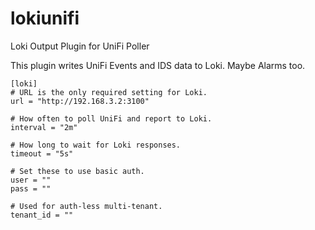 # lokiunifi

Loki Output Plugin for UniFi Poller

This plugin writes UniFi Events and IDS data to Loki. Maybe Alarms too.

```
[loki]
# URL is the only required setting for Loki.
url = "http://192.168.3.2:3100"

# How often to poll UniFi and report to Loki.
interval = "2m"

# How long to wait for Loki responses.
timeout = "5s"

# Set these to use basic auth.
user = ""
pass = ""

# Used for auth-less multi-tenant.
tenant_id = ""
```
